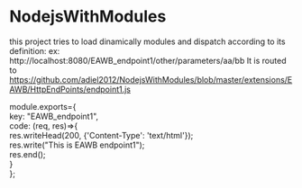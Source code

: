# NodejsWithModules
this project tries to load dinamically modules and dispatch according to its definition:
ex: http://localhost:8080/EAWB_endpoint1/other/parameters/aa/bb
It is routed to 
https://github.com/adiel2012/NodejsWithModules/blob/master/extensions/EAWB/HttpEndPoints/endpoint1.js


module.exports={<br/>
    key: "EAWB_endpoint1",<br/>
    code: (req, res)=>{<br/>
        res.writeHead(200, {'Content-Type': 'text/html'});<br/>
        res.write("This is EAWB endpoint1");<br/>
        res.end();<br/>
    }<br/>
};<br/>
